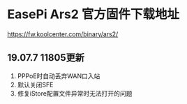 # EasePi Ars2 官方固件下载地址
https://fw.koolcenter.com/binary/ars2/
## 19.07.7 11805更新
1. PPPoE时自动丢弃WAN口入站
2. 默认关闭SFE
3. 修复iStore配置文件异常时无法打开的问题
